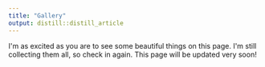 ```yaml
---
title: "Gallery"
output: distill::distill_article
---
```




I'm as excited as you are to see some beautiful things on this page. I'm still 
collecting them all, so check in again. This page will be updated very soon!

```{.r .distill-force-highlighting-css}
```
